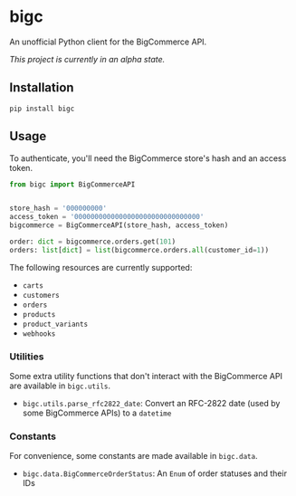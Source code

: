 # bigc

An unofficial Python client for the BigCommerce API.

_This project is currently in an alpha state._

## Installation

```shell
pip install bigc 
```

## Usage

To authenticate, you'll need the BigCommerce store's hash and an access token.

```python
from bigc import BigCommerceAPI


store_hash = '000000000'
access_token = '0000000000000000000000000000000'
bigcommerce = BigCommerceAPI(store_hash, access_token)

order: dict = bigcommerce.orders.get(101)
orders: list[dict] = list(bigcommerce.orders.all(customer_id=1))
```

The following resources are currently supported:

- `carts`
- `customers`
- `orders`
- `products`
- `product_variants`
- `webhooks`

### Utilities

Some extra utility functions that don't interact with the BigCommerce API are available in `bigc.utils`.

- `bigc.utils.parse_rfc2822_date`: Convert an RFC-2822 date (used by some BigCommerce APIs) to a `datetime`

### Constants

For convenience, some constants are made available in `bigc.data`.

- `bigc.data.BigCommerceOrderStatus`: An `Enum` of order statuses and their IDs
